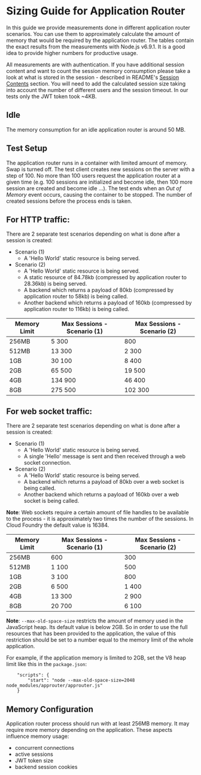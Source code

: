 Sizing Guide for Application Router
===================================

In this guide we provide measurements done in different application router scenarios. You can use them to approximately calculate the amount of memory that would be required by the application router. The tables contain the exact results from the measurements with Node.js v6.9.1. It is a good idea to provide higher numbers for productive usage.

All measurements are with authentication. If you have additional session content and want to count the session memory consumption please take a look at what is stored in the session - described in README's [Session Contents](../README.md#session-contents) section. You will need to add the calculated session size taking into account the number of different users and the session timeout. In our tests only the JWT token took ~4KB.

## Idle
The memory consumption for an idle application router is around 50 MB.

## Test Setup

The application router runs in a container with limited amount of memory. Swap is turned off.
The test client creates new sessions on the server with a step of 100.
No more than 100 users request the application router at a given time
(e.g. 100 sessions are initialized and become idle, then 100 more session are created and become idle ...).
The test ends when an *Out of Memory* event occurs, causing the container to be stopped.
The number of created sessions before the process ends is taken.

## For HTTP traffic:

There are 2 separate test scenarios depending on what is done after a session is created:
- Scenario (1)
  - A 'Hello World' static resource is being served.
- Scenario (2)
  - A 'Hello World' static resource is being served.
  - A static resource of 84.78kb (compressed by application router to 28.36kb) is being served.
  - A backend which returns a payload of 80kb (compressed by application router to 58kb) is being called.
  - Another backend which returns a payload of 160kb (compressed by application router to 116kb) is being called.

Memory Limit | Max Sessions - Scenario (1) | Max Sessions - Scenario (2)
------------ | --------------------------- | ---------------------------
256MB        | 5 300                       | 800
512MB        | 13 300                      | 2 300
1GB          | 30 100                      | 8 400
2GB          | 65 500                      | 19 500
4GB          | 134 900                     | 46 400
8GB          | 275 500                     | 102 300

## For web socket traffic:

There are 2 separate test scenarios depending on what is done after a session is created:
- Scenario (1)
  - A 'Hello World' static resource is being served.
  - A single 'Hello' message is sent and then received through a web socket connection.
- Scenario (2)
  - A 'Hello World' static resource is being served.
  - A backend which returns a payload of 80kb over a web socket is being called.
  - Another backend which returns a payload of 160kb over a web socket is being called.

**Note**: Web sockets require a certain amount of file handles to be available to the process - it is approximately two times the number of the sessions.
In Cloud Foundry the default value is 16384.

Memory Limit | Max Sessions - Scenario (1) | Max Sessions - Scenario (2)
------------ | --------------------------- | ---------------------------
256MB        | 600                         | 300
512MB        | 1 100                       | 500
1GB          | 3 100                       | 800
2GB          | 6 500                       | 1 400
4GB          | 13 300                      | 2 900
8GB          | 20 700                      | 6 100

**Note**: `--max-old-space-size` restricts the amount of memory used in the JavaScript heap.
Its default value is below 2GB. So in order to use the full resources that has been provided to the application,
the value of this restriction should be set to a number equal to the memory limit of the whole application.

For example, if the application memory is limited to 2GB, set the V8 heap limit like this in the `package.json`:
```
    "scripts": {
        "start": "node --max-old-space-size=2048 node_modules/approuter/approuter.js"
    }
```

## Memory Configuration

Application router process should run with at least 256MB memory. It may require more memory depending on the application.
These aspects influence memory usage:
- concurrent connections
- active sessions
- JWT token size
- backend session cookies
